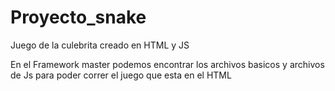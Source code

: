 # Proyecto_snake
Juego de la culebrita creado en HTML y JS 

En el Framework master podemos encontrar los archivos basicos y archivos de Js para poder correr el juego que esta en el HTML 
